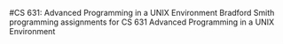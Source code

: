 #CS 631: Advanced Programming in a UNIX Environment
Bradford Smith programming assignments for CS 631 Advanced Programming in a UNIX Environment
